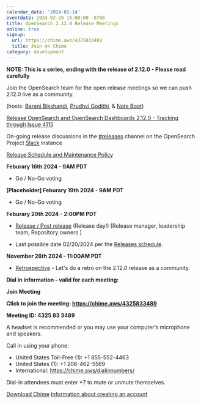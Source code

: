 ```yaml
---
calendar_date: '2024-02-14'
eventdate: 2024-02-20 15:00:00 -0700
title: OpenSearch 2.12.0 Release Meetings
online: true
signup:
  url: https://chime.aws/4325833489
  title: Join on Chime
category: development
---
```


**NOTE: This is a series, ending with the release of 2.12.0 - Please read carefully**

Join the OpenSearch team for the open release meetings so we can push 2.12.0 live as a community.

(hosts: [Barani Bikshandi](https://github.com/bbarani), [Prudhvi Godithi](https://github.com/prudhvigodithi), & [Nate Boot](https://github.com/nateynateynate))

[Release OpenSearch and OpenSearch Dashboards 2.12.0 - Tracking through Issue 4115](https://github.com/opensearch-project/opensearch-build/issues/4115)

On-going release discussions in the [#releases](https://opensearch.slack.com/archives/C0561HRK961) channel on the OpenSearch Project [Slack](https://opensearch.org/slack.html) instance

[Release Schedule and Maintenance Policy](https://opensearch.org/releases.html)

**Feburary 16th 2024 - 9AM PDT**

* Go / No-Go voting

**[Placeholder] Feburary 19th 2024 - 9AM PDT**

* Go / No-Go voting

**Feburary 20th 2024 - 2:00PM PDT**

* [Release / Post release](https://github.com/opensearch-project/opensearch-build/wiki/Releasing-the-Distribution#release) (Release day!) [Release manager, leadership team, Repository owners ]

* Last possible date 02/20/2024 per the [Releases schedule](https://opensearch.org/releases.html).

**November 26th 2024 - 11:00AM PDT**

* [Retrospective](https://github.com/opensearch-project/opensearch-build/issues/4454) - Let's do a retro on the 2.12.0 release as a community.

**Dial in information - valid for each meeting:**

**Join Meeting**

**Click to join the meeting: <https://chime.aws/4325833489>**

**Meeting ID: 4325 83 3489** 

A headset is recommended or you may use your computer’s microphone and speakers.

Call in using your phone: 
- United States Toll-Free (1): +1 855-552-4463
- United States (1): +1 206-462-5569
- International: https://chime.aws/dialinnumbers/

Dial-in attendees must enter *7 to mute or unmute themselves.

[Download Chime](https://aws.amazon.com/chime/download)
[Information about creating an account](https://aws.amazon.com/chime/getting-started)
